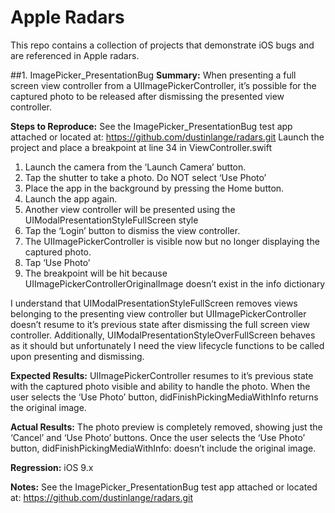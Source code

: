 # Apple Radars
This repo contains a collection of projects that demonstrate iOS bugs and are referenced in Apple radars.

##1. ImagePicker_PresentationBug
**Summary:**
When presenting a full screen view controller from a UIImagePickerController, it’s possible for the captured photo to be released after dismissing the presented view controller.

**Steps to Reproduce:**
See the ImagePicker_PresentationBug test app attached or located at: https://github.com/dustinlange/radars.git
Launch the project and place a breakpoint at line 34 in ViewController.swift

1. Launch the camera from the ‘Launch Camera’ button.
2. Tap the shutter to take a photo.  Do NOT select ‘Use Photo’
3. Place the app in the background by pressing the Home button.
4. Launch the app again.
5. Another view controller will be presented using the UIModalPresentationStyleFullScreen style
6. Tap the ‘Login’ button to dismiss the view controller.
7. The UIImagePickerController is visible now but no longer displaying the captured photo.
8. Tap ‘Use Photo’
9. The breakpoint will be hit because UIImagePickerControllerOriginalImage doesn’t exist in the info dictionary

I understand that UIModalPresentationStyleFullScreen removes views belonging to the presenting view controller but UIImagePickerController doesn’t resume to it’s previous state after dismissing the full screen view controller.  Additionally, UIModalPresentationStyleOverFullScreen behaves as it should but unfortunately I need the view lifecycle functions to be called upon presenting and dismissing.

**Expected Results:**
UIImagePickerController resumes to it’s previous state with the captured photo visible and ability to handle the photo.  When the user selects the ‘Use Photo’ button, didFinishPickingMediaWithInfo returns the original image.

**Actual Results:**
The photo preview is completely removed, showing just the ‘Cancel’ and ‘Use Photo’ buttons.  Once the user selects the ‘Use Photo’ button, didFinishPickingMediaWithInfo: doesn’t include the original image.

**Regression:**
iOS 9.x

**Notes:**
See the ImagePicker_PresentationBug test app attached or located at: https://github.com/dustinlange/radars.git
